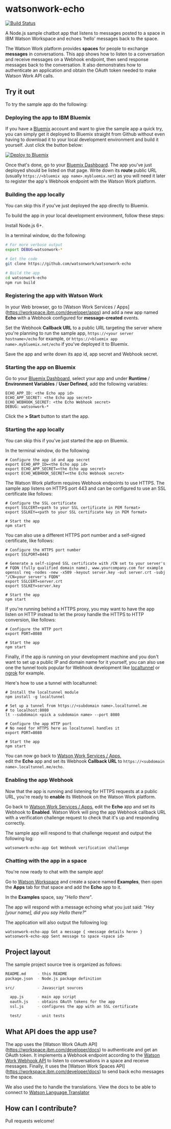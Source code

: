 # watsonwork-echo

[![Build Status](https://travis-ci.org/watsonwork/watsonwork-echo.svg)](https://travis-ci.org/watsonwork/watsonwork-echo)

A Node.js sample chatbot app that listens to messages posted to a space
in IBM Watson Workspace and echoes 'hello' messages back to the space.

The Watson Work platform provides **spaces** for people to exchange
**messages** in conversations. This app shows how to listen to a conversation
and receive messages on a Webhook endpoint, then send response messages back
to the conversation. It also demonstrates how to authenticate an application
and obtain the OAuth token needed to make Watson Work API calls.

## Try it out

To try the sample app do the following:

### Deploying the app to IBM Bluemix

If you have a [Bluemix](https://bluemix.net)  account and want to give the
sample app a quick try, you can simply get it deployed to Bluemix straight
from Github without even having to download it to your local development
environment and build it yourself. Just click the button below:

[![Deploy to Bluemix](https://bluemix.net/deploy/button.png)](https://bluemix.net/deploy?repository=https://github.com/watsonwork/watsonwork-echo&branch=master)

Once that's done, go to your
[Bluemix Dashboard](https://console.ng.bluemix.net/dashboard/cf-apps). The
app you've just deployed should be listed on that page. Write down its
**route** public URL (usually `https://<bluemix app name>.mybluemix.net`)
as you will need it later to register the app's Webhook endpoint with
the Watson Work platform.

### Building the app locally

You can skip this if you've just deployed the app directly to Bluemix.

To build the app in your local development environment, follow these steps:

Install Node.js 6+.

In a terminal window, do the following:
```sh
# For more verbose output
export DEBUG=watsonwork-*

# Get the code
git clone https://github.com/watsonwork/watsonwork-echo

# Build the app
cd watsonwork-echo
npm run build
```

### Registering the app with Watson Work

In your Web browser, go to [Watson Work Services / Apps]
(https://workspace.ibm.com/developer/apps) and add a new app named
**Echo** with a Webhook configured for **message-created** events.

Set the Webhook **Callback URL** to a public URL targeting the server where
you're planning to run the sample app,
`https://<your server hostname>/echo` for example, or
`https://<bluemix app name>.mybluemix.net/echo` if you've deployed it
to Bluemix.

Save the app and write down its app id, app secret and Webhook secret.

### Starting the app on Bluemix

Go to your
[Bluemix Dashboard](https://console.ng.bluemix.net/dashboard/cf-apps),
select your app and under **Runtime** / **Environment Variables** /
**User Defined**, add the following variables:

```
ECHO_APP_ID: <the Echo app id>                                      
ECHO_APP_SECRET: <the Echo app secret>                              
ECHO_WEBHOOK_SECRET: <the Echo Webhook secret>
DEBUG: watsonwork-*
```

Click the **> Start** button to start the app.

### Starting the app locally

You can skip this if you've just started the app on Bluemix.

In the terminal window, do the following:
```
# Configure the app id and app secret
export ECHO_APP_ID=<the Echo app id>
export ECHO_APP_SECRET=<the Echo app secret>
export ECHO_WEBHOOK_SECRET=<the Echo Webhook secret>
```

The Watson Work platform requires Webhook endpoints to use HTTPS. The
sample app listens on HTTPS port 443 and can be configured to use an SSL
certificate like follows:
```
# Configure the SSL certificate
export SSLCERT=<path to your SSL certificate in PEM format>
export SSLKEY=<path to your SSL certificate key in PEM format>

# Start the app
npm start
```

You can also use a different HTTPS port number and a self-signed certificate,
like follows:
```
# Configure the HTTPS port number
export SSLPORT=8443

# Generate a self-signed SSL certificate with /CN set to your server's
# FQDN (fully qualified domain name), www.yourcompany.com for example
openssl req -nodes -new -x509 -keyout server.key -out server.crt -subj "/CN=your server's FQDN"
export SSLCERT=server.crt
export SSLKEY=server.key

# Start the app
npm start
```

If you're running behind a HTTPS proxy, you may want to have the app listen
on HTTP instead to let the proxy handle the HTTPS to HTTP conversion, like
follows:
```
# Configure the HTTP port
export PORT=8080

# Start the app
npm start
```

Finally, if the app is running on your development machine and you don't
want to set up a public IP and domain name for it yourself, you can also
use one the tunnel tools popular for Webhook development like
[localtunnel](https://localtunnel.github.io/www/) or
[ngrok](https://ngrok.com) for example.

Here's how to use a tunnel with localtunnel:

```
# Install the localtunnel module
npm install -g localtunnel

# Set up a tunnel from https://<subdomain name>.localtunnel.me
# to localhost:8080
lt --subdomain <pick a subdomain name> --port 8080

# Configure the app HTTP port
# No need for HTTPS here as localtunnel handles it
export PORT=8080

# Start the app
npm start
```

You can now go back to
[Watson Work Services / Apps](https://workspace.ibm.com/developer/apps),  
edit the **Echo** app and set its Webhook **Callback URL** to
`https://<subdomain name>.localtunnel.me/echo`.

### Enabling the app Webhook

Now that the app is running and listening for HTTPS requests at a public URL,
you're ready to **enable** its Webhook on the Watson Work platform.

Go back to
[Watson Work Services / Apps](https://workspace.ibm.com/developer/apps),
edit the **Echo** app and set its Webhook to **Enabled**. Watson Work will
ping the app Webhook callback URL with a verification challenge request to
check that it's up and responding correctly.

The sample app will respond to that challenge request and output the
following log:
```
watsonwork-echo-app Got Webhook verification challenge
```

### Chatting with the app in a space

You're now ready to chat with the sample app!

Go to [Watson Workspace](https://workspace.ibm.com) and create a space
named **Examples**, then open the **Apps** tab for that space and add the
**Echo** app to it.

In the **Examples** space, say "*Hello there*".

The app will respond with a message echoing what you just said:
"*Hey [your name], did you say Hello there?*"

The application will also output the following log:
```
watsonwork-echo-app Got a message { <message details here> }
watsonwork-echo-app Sent message to space <space id>
```

## Project layout

The sample project source tree is organized as follows:

```sh
README.md     - this README
package.json  - Node.js package definition

src/          - Javascript sources

  app.js      - main app script
  oauth.js    - obtains OAuth tokens for the app
  ssl.js      - configures the app with an SSL certificate

  test/       - unit tests
```

## What API does the app use?

The app uses the [Watson Work OAuth API]
(https://workspace.ibm.com/developer/docs) to authenticate and get an
OAuth token. It implements a Webhook endpoint according to the
[Watson Work Webhook API](https://workspace.ibm.com/developer/docs) to
listen to conversations in a space and receive messages. Finally, it uses
the [Watson Work Spaces API] (https://workspace.ibm.com/developer/docs) to
send back echo messages to the space.

We also used the to handle the translations. View the docs to be able to connect to [Watson Language Translator](https://www.ibm.com/watson/developercloud/doc/language-translator/)


## How can I contribute?

Pull requests welcome!

